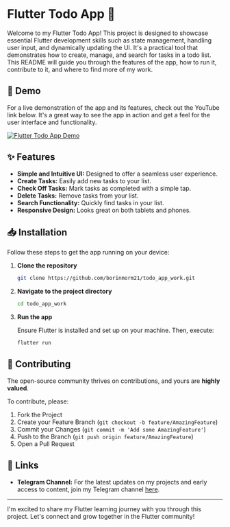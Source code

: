 # Flutter Todo App 📝

Welcome to my Flutter Todo App! This project is designed to showcase essential Flutter development skills such as state management, handling user input, and dynamically updating the UI. It's a practical tool that demonstrates how to create, manage, and search for tasks in a todo list. This README will guide you through the features of the app, how to run it, contribute to it, and where to find more of my work.

## 🚀 Demo

For a live demonstration of the app and its features, check out the YouTube link below. It's a great way to see the app in action and get a feel for the user interface and functionality.

[![Flutter Todo App Demo](https://img.youtube.com/vi/mTg5L6271uc/0.jpg)](https://youtu.be/mTg5L6271uc?si=lBV4R_rBd87QZTfC)

## ✨ Features

- **Simple and Intuitive UI:** Designed to offer a seamless user experience.
- **Create Tasks:** Easily add new tasks to your list.
- **Check Off Tasks:** Mark tasks as completed with a simple tap.
- **Delete Tasks:** Remove tasks from your list.
- **Search Functionality:** Quickly find tasks in your list.
- **Responsive Design:** Looks great on both tablets and phones.

## 📥 Installation

Follow these steps to get the app running on your device:

1. **Clone the repository**

   ```sh
   git clone https://github.com/borinmorm21/todo_app_work.git
   ```

2. **Navigate to the project directory**

   ```sh
   cd todo_app_work
   ```

3. **Run the app**

   Ensure Flutter is installed and set up on your machine. Then, execute:

   ```sh
   flutter run
   ```

## 🤝 Contributing

The open-source community thrives on contributions, and yours are **highly valued**.

To contribute, please:

1. Fork the Project
2. Create your Feature Branch (`git checkout -b feature/AmazingFeature`)
3. Commit your Changes (`git commit -m 'Add some AmazingFeature'`)
4. Push to the Branch (`git push origin feature/AmazingFeature`)
5. Open a Pull Request

## 🔗 Links

- **Telegram Channel:** For the latest updates on my projects and early access to content, join my Telegram channel [here](https://t.me/iambenro).

---

I'm excited to share my Flutter learning journey with you through this project. Let's connect and grow together in the Flutter community!
